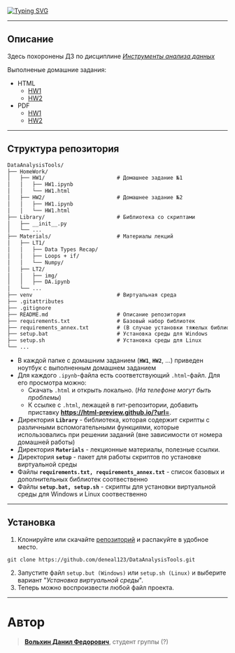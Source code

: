 <a href="https://git.io/typing-svg"><img src="https://readme-typing-svg.herokuapp.com?font=Fira+Code&weight=100&size=32&pause=1000&center=true&vCenter=true&multiline=true&repeat=false&random=false&width=950&lines=DataAnalysisTools" alt="Typing SVG" /></a> 

---

## **Описание**
Здесь похоронены ДЗ по дисциплине [*Инструменты анализа данных*]()

Выполненые домашние задания:
* HTML
  * [HW1](https://html-preview.github.io/?url=https://github.com/deneal123/DataAnalysisTools/HomeWork/HW1/HW1.html)
  * [HW2]()
* PDF
  * [HW1]()
  * [HW2]()

---

##  **Структура репозитория**
```markdown
DataAnalysisTools/
├── HomeWork/
│   ├── HW1/                       # Домашнее задание №1
│   │   ├── HW1.ipynb
│   │   └── HW1.html
│   ├── HW2/                       # Домашнее задание №2
│   │   ├── HW1.ipynb
│   │   └── HW1.html
├── Library/                       # Библиотека со скриптами
│   ├── __init__.py
│   └── ...
├── Materials/                     # Материалы лекций
│   ├── LT1/
│   │   ├── Data Types Recap/
│   │   ├── Loops + if/
│   │   └── Numpy/
│   ├── LT2/
│   │   ├── img/
│   │   ├── DA.ipynb
│   └── ...
├── venv                           # Виртуальная среда
├── .gitattributes
├── .gitignore
├── README.md                      # Описание репозитория
├── requirements.txt               # Базовый набор библиотек
├── requirements_annex.txt         # (В случае установки тяжелых библиотек)
├── setup.bat                      # Установка среды для Windows
├── setup.sh                       # Установка среды для Linux
└── ...
```

* В каждой папке с домашним заданием (**`HW1`**, **`HW2`**, ...) приведен ноутбук с выполненным домашнем заданием
* Для каждого `.ipynb`-файла есть соответствующий `.html`-файл. Для его просмотра можно:
    * Скачать `.html` и открыть локально. (*На телефоне могут быть проблемы*)
    * К ссылке с `.html`, лежащей в гит-репозитории, добавить приставку **https://html-preview.github.io/?url=**.
* Директория **`Library`** - библиотека, которая содержит скрипты с различными вспомогательными функциями, которые использовались при решении заданий (вне зависимости от номера домашней работы)
* Директория **`Materials`** - лекционные материалы, полезные ссылки.
* Директория **`setup`** - пакет для работы скриптов по установке виртуальной среды
* Файлы **`requirements.txt, requirements_annex.txt`** - список базовых и дополнительных библиотек соотвественно
* Файлы **`setup.bat, setup.sh`** - скрипты для установки виртуальной среды для Windows и Linux соотвественно

------------
## **Установка**

1. Клонируйте или скачайте [репозиторий](https://github.com/deneal123/DataAnalysisTools/archive/refs/heads/master.zip)
и распакуйте в удобное место.
```
git clone https://github.com/deneal123/DataAnalysisTools.git
```
2. Запустите файл `setup.but (Windows)` или `setup.sh (Linux)` и выберите вариант "*Установка виртуальной среды*".
3. Теперь можно воспроизвести любой файл проекта.


------------
# **Автор**
> [**Вольхин Данил Федорович**](), студент группы (?)